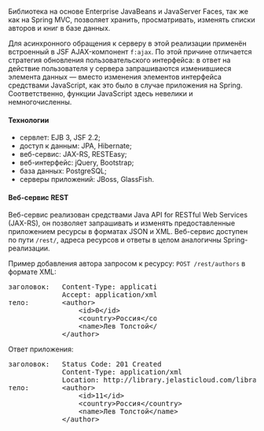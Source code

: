 <p>Библиотека на основе Enterprise JavaBeans и JavaServer Faces,
    так же как на Spring MVC, позволяет хранить, просматривать,
    изменять списки авторов и книг в базе данных.</p>
<p>Для асинхронного обращения к серверу в этой реализации применён встроенный в JSF
    AJAX-компонент <code>f:ajax</code>. По этой причине отличается стратегия обновления
    пользовательского интерфейса: в ответ на действие пользователя у сервера
    запрашиваются изменившиеся элемента данных — вместо изменения элементов интерфейса
    средствами JavaScript, как это было в случае приложения на Spring. Соответственно,
    функции JavaScript здесь невелики и немногочисленны.</p>

<h4 class="modal-title">Технологии</h4>

<ul class="discharged">
    <li>сервлет: EJB 3, JSF 2.2;</li>
    <li>доступ к данным: JPA, Hibernate;</li>
    <li>веб-сервис: JAX-RS, RESTEasy;</li>
    <li>веб-интерфейс: jQuery, Bootstrap;</li>
    <li>база данных: PostgreSQL;</li>
    <li>серверы приложений: JBoss, GlassFish.</li>
</ul>

<h4 class="modal-title">Веб-сервис REST</h4>

<p>Веб-сервис реализован средствами Java API for RESTful Web Services (JAX-RS),
    он позволяет запрашивать и изменять предоставленные приложением ресурсы
    в форматах JSON и XML. Веб-сервис доступен по пути <code>/rest/</code>,
    адреса ресурсов и ответы в целом аналогичны Spring-реализации.</p>
<p>Пример добавления автора запросом к ресурсу: <code>POST /rest/authors</code> в формате XML:</p>
<pre style="width: 60%;">заголовок:   Content-Type: application/xml<br/>             Accept: application/xml<br/>тело:        &lt;author&gt;<br/>                 &lt;id&gt;0&lt;/id&gt;<br/>                 &lt;country&gt;Россия&lt;/country&gt;<br/>                 &lt;name&gt;Лев Толстой&lt;/name&gt;<br/>             &lt;/author&gt;</pre>
<p>Ответ приложения:</p>
<pre style="width: 100%;">заголовок:   Status Code: 201 Created<br/>             Content-Type: application/xml<br/>             Location: http://library.jelasticloud.com/library/rest/authors/11<br/>тело:        &lt;author&gt;<br/>                 &lt;id&gt;11&lt;/id&gt;<br/>                 &lt;country&gt;Россия&lt;/country&gt;<br/>                 &lt;name&gt;Лев Толстой&lt;/name&gt;<br/>             &lt;/author&gt;</pre>
